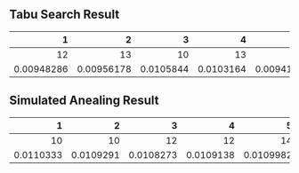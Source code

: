 ## Tabu Search Result
|           1 |           2 |          3 |          4 |           5 |           6 |           7 |           8 |          9 |          10 |        MAX |         MIN |         AVE |
|------------:|------------:|-----------:|-----------:|------------:|------------:|------------:|------------:|-----------:|------------:|-----------:|------------:|------------:|
| 12          | 13          | 10         | 13         | 14          | 10          | 10          | 10          | 10         | 12          | 14         | 10          | 11.4        |
|  0.00948286 |  0.00956178 |  0.0105844 |  0.0103164 |  0.00941825 |  0.00955796 |  0.00958896 |  0.00974441 |  0.0097034 |  0.00936675 |  0.0105844 |  0.00936675 |  0.00973251 |

## Simulated Anealing Result
|          1 |          2 |          3 |          4 |          5 |         6 |          7 |          8 |          9 |         10 |        MAX |        MIN |        AVE |
|-----------:|-----------:|-----------:|-----------:|-----------:|----------:|-----------:|-----------:|-----------:|-----------:|-----------:|-----------:|-----------:|
| 10         | 10         | 12         | 12         | 14         | 12        | 10         | 10         | 13         | 10         | 14         | 10         | 11.3       |
|  0.0110333 |  0.0109291 |  0.0108273 |  0.0109138 |  0.0109982 |  0.010931 |  0.0110667 |  0.0110297 |  0.0117583 |  0.0111489 |  0.0117583 |  0.0108273 |  0.0110636 |

